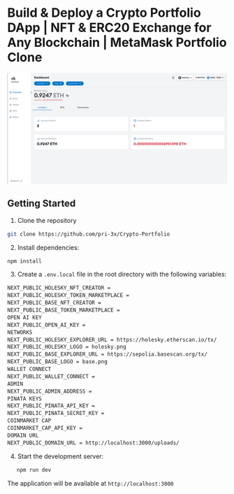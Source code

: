 # Build & Deploy a Crypto Portfolio DApp | NFT & ERC20 Exchange for Any Blockchain | MetaMask Portfolio Clone


![Crypto Portfolio DApp](./public/preview.png)


## Getting Started

1. Clone the repository
   
```bash
git clone https://github.com/pri-3x/Crypto-Portfolio
```
2. Install dependencies:

```bash
npm install
```

3. Create a `.env.local` file in the root directory with the following variables:
  ```bash
NEXT_PUBLIC_HOLESKY_NFT_CREATOR =
NEXT_PUBLIC_HOLESKY_TOKEN_MARKETPLACE =
NEXT_PUBLIC_BASE_NFT_CREATOR =
NEXT_PUBLIC_BASE_TOKEN_MARKETPLACE =
OPEN AI KEY
NEXT_PUBLIC_OPEN_AI_KEY =
NETWORKS
NEXT_PUBLIC_HOLESKY_EXPLORER_URL = https://holesky.etherscan.io/tx/
NEXT_PUBLIC_HOLESKY_LOGO = holesky.png
NEXT_PUBLIC_BASE_EXPLORER_URL = https://sepolia.basescan.org/tx/
NEXT_PUBLIC_BASE_LOGO = base.png
WALLET CONNECT
NEXT_PUBLIC_WALLET_CONNECT =
ADMIN
NEXT_PUBLIC_ADMIN_ADDRESS =
PINATA KEYS
NEXT_PUBLIC_PINATA_API_KEY =
NEXT_PUBLIC_PINATA_SECRET_KEY =
COINMARKET CAP
COINMARKET_CAP_API_KEY =
DOMAIN URL
NEXT_PUBLIC_DOMAIN_URL = http://localhost:3000/uploads/
```
4. Start the development server:
 ```bash
    npm run dev
```
The application will be available at `http://localhost:3000`


